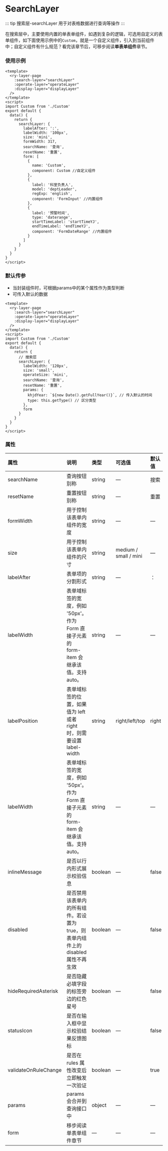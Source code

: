 # SearchLayer

::: tip 搜索层-searchLayer
用于对表格数据进行查询等操作
:::

在搜索层中，主要使用内置的单表单组件，如遇到复杂的逻辑，可选用自定义的表单组件，如下面使用示例中的`Custom`，就是一个自定义组件，引入到当前组件中；自定义组件有什么规范？看完该章节后，可移步阅读**单表单组件**章节。

### 使用示例

```vue {3}
<template>
  <ry-layer-page
    :search-layer="searchLayer"
    :operate-layer="operateLayer"
    :display-layer="displayLayer"
  />
</template>
<script>
import Custom from './Custom'
export default {
  data() {
    return {
      searchLayer: {
        labelAfter: ':',
        labelWidth: '100px',
        size: 'mini',
        formWidth: 317,
        searchName: '查询',
        resetName: '重置',
        form: [
          {
            name: 'Custom',
            component: Custom //自定义组件
          },
          {
            label: '科室负责人',
            model: 'deptLeader',
            regExp: 'english',
            component: 'FormInput' //内置组件
          },
          {
            label: '预警时间',
            type: 'daterange',
            startTimeLabel: 'startTimeYJ',
            endTimeLabel: 'endTimeYJ',
            component: 'FormDateRange' //内置组件
          }
        ]
      }
    }
  }
}
</script>
```

### 默认传参

- 当封装组件时，可根据params中的某个属性作为类型判断
- 可传入默认的数据

```vue {3}
<template>
  <ry-layer-page
    :search-layer="searchLayer"
    :operate-layer="operateLayer"
    :display-layer="displayLayer"
  />
</template>
<script>
import Custom from './Custom'
export default {
  data() {
    return {
      // 搜索层
      searchLayer: {
        labelWidth: '120px',
        size: 'small',
        operateSize: 'mini',
        searchName: '查询',
        resetName: '重置',
        params: {
          khjdYear: `${new Date().getFullYear()}`, // 传入默认的时间
          type: this.getType() // 区分类型
        },
        form
      }
    }
  }
}
</script>
```

### 属性

| 属性                 | 说明                                                                                    | 类型    | 可选值                | 默认值 |
| :------------------- | :-------------------------------------------------------------------------------------- | :------ | :-------------------- | :----- |
| searchName           | 查询按钮别称                                                                            | string  | —                     | 搜索   |
| resetName            | 重置按钮别称                                                                            | string  | —                     | 重置   |
| formWidth            | 用于控制该表单内组件的宽度                                                              | string  | —                     | —      |
| size                 | 用于控制该表单内组件的尺寸                                                              | string  | medium / small / mini | —      |
| labelAfter           | 表单项的分割形式                                                                        | string  | —                     | ：     |
| labelWidth           | 表单域标签的宽度，例如 '50px'。作为 Form 直接子元素的 form-item 会继承该值。支持 auto。 | string  | —                     | —      |
| labelPosition        | 表单域标签的位置，如果值为 left 或者 right 时，则需要设置 label-width                   | string  | right/left/top        | right  |
| labelWidth           | 表单域标签的宽度，例如 '50px'。作为 Form 直接子元素的 form-item 会继承该值。支持 auto。 | string  | —                     | —      |
| inlineMessage        | 是否以行内形式展示校验信息                                                              | boolean | —                     | false  |
| disabled             | 是否禁用该表单内的所有组件。若设置为 true，则表单内组件上的 disabled 属性不再生效       | boolean | —                     | false  |
| hideRequiredAsterisk | 是否隐藏必填字段的标签旁边的红色星号                                                    | boolean | —                     | false  |
| statusIcon           | 是否在输入框中显示校验结果反馈图标                                                      | boolean | —                     | false  |
| validateOnRuleChange | 是否在 rules 属性改变后立即触发一次验证                                                 | boolean | —                     | true   |
| params               | params 会合并到查询接口中                                                               | object  | —                     | —      |
| form                 | 移步阅读 单表单组件章节                                                                 | —       | —                     | —      |

<style>
table th:nth-of-type(1) {
    width: 10%;
}
table th:nth-of-type(2) {
    width: 30%;
}
table th:nth-of-type(3) {
    width: 10%;
}
table th:nth-of-type(4) {
    width: 10%;
}
</style>
